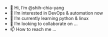 - 👋 Hi, I’m @shih-chia-yang
- 👀 I’m interested in DevOps & automation now
- 🌱 I’m currently learning python & linux
- 💞️ I’m looking to collaborate on ...
- 📫 How to reach me ...

<!---
shih-chia-yang/shih-chia-yang is a ✨ special ✨ repository because its `README.md` (this file) appears on your GitHub profile.
You can click the Preview link to take a look at your changes.
--->
